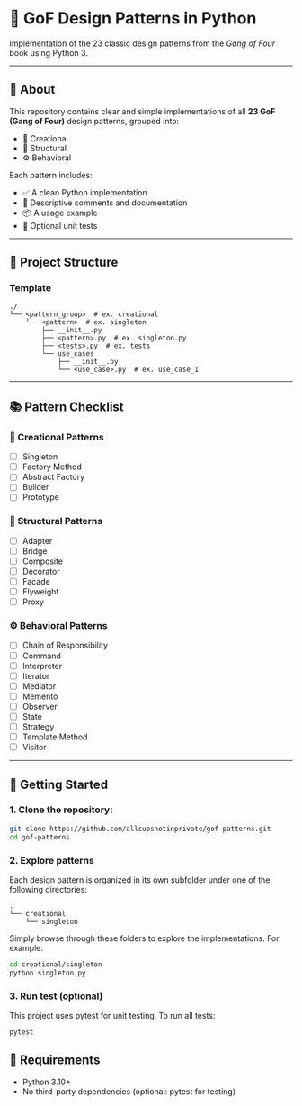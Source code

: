 # 🎯 GoF Design Patterns in Python

Implementation of the 23 classic design patterns from the _Gang of Four_ book using Python 3.

---

## 📌 About

This repository contains clear and simple implementations of all **23 GoF (Gang of Four)** design patterns, grouped into:

- 🔧 Creational
- 🧩 Structural
- ⚙️ Behavioral

Each pattern includes:
- ✅ A clean Python implementation
- 💬 Descriptive comments and documentation
- 📦 A usage example
- 🧪 Optional unit tests

---

## 📁 Project Structure

### Template
```text
./
└── <pattern_group>  # ex. creational
    └── <pattern>  # ex. singleton
        ├── __init__.py
        ├── <pattern>.py  # ex. singleton.py
        ├── <tests>.py  # ex. tests
        └── use_cases
            ├── __init__.py
            └── <use_case>.py  # ex. use_case_1
```

---

## 📚 Pattern Checklist

### 🔧 Creational Patterns
- [ ] Singleton
- [ ] Factory Method
- [ ] Abstract Factory
- [ ] Builder
- [ ] Prototype

### 🧩 Structural Patterns
- [ ] Adapter
- [ ] Bridge
- [ ] Composite
- [ ] Decorator
- [ ] Facade
- [ ] Flyweight
- [ ] Proxy

### ⚙️ Behavioral Patterns
- [ ] Chain of Responsibility
- [ ] Command
- [ ] Interpreter
- [ ] Iterator
- [ ] Mediator
- [ ] Memento
- [ ] Observer
- [ ] State
- [ ] Strategy
- [ ] Template Method
- [ ] Visitor

---

## 🚀 Getting Started

### 1. Clone the repository: 
```bash
git clone https://github.com/allcupsnotinprivate/gof-patterns.git
cd gof-patterns
```

### 2. Explore patterns
Each design pattern is organized in its own subfolder under one of the following directories:
```text
.
└── creational
    └── singleton
```
Simply browse through these folders to explore the implementations.
For example:
```bash
cd creational/singleton
python singleton.py
```

### 3. Run test (optional)
This project uses pytest for unit testing. To run all tests:
```bash
pytest
```

## 🧰 Requirements

- Python 3.10+
- No third-party dependencies (optional: pytest for testing)